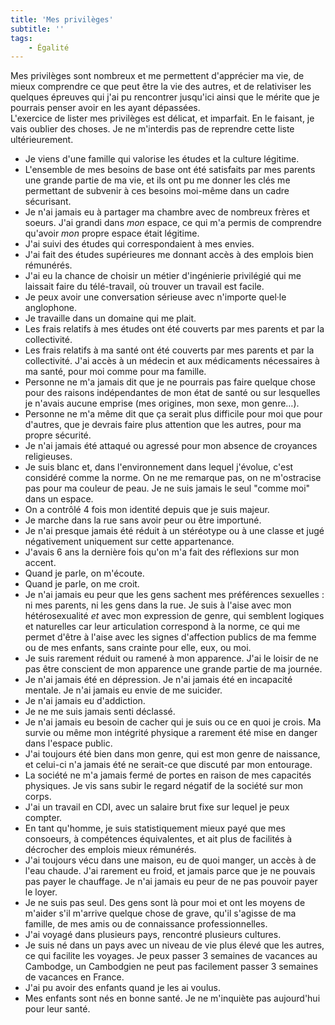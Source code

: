 ```yaml
---
title: 'Mes privilèges'
subtitle: ''
tags:
    - Égalité
---
```


Mes privilèges sont nombreux et me permettent d'apprécier ma vie, de mieux
comprendre ce que peut être la vie des autres, et de relativiser les quelques
épreuves qui j'ai pu rencontrer jusqu'ici ainsi que le mérite que je pourrais
penser avoir en les ayant dépassées.  
L'exercice de lister mes privilèges est délicat, et imparfait. En le faisant, je
vais oublier des choses. Je ne m'interdis pas de reprendre cette liste
ultérieurement.

-   Je viens d'une famille qui valorise les études et la culture légitime.
-   L'ensemble de mes besoins de base ont été satisfaits par mes parents une
    grande partie de ma vie, et ils ont pu me donner les clés me permettant de
    subvenir à ces besoins moi-même dans un cadre sécurisant.
-   Je n'ai jamais eu à partager ma chambre avec de nombreux frères et soeurs.
    J'ai grandi dans _mon_ espace, ce qui m'a permis de comprendre qu'avoir
    _mon_ propre espace était légitime.
-   J'ai suivi des études qui correspondaient à mes envies.
-   J'ai fait des études supérieures me donnant accès à des emplois bien
    rémunérés.
-   J'ai eu la chance de choisir un métier d'ingénierie privilégié qui me 
    laissait faire du télé-travail, où trouver un travail est facile.
-   Je peux avoir une conversation sérieuse avec n'importe quel·le anglophone.
-   Je travaille dans un domaine qui me plait.
-   Les frais relatifs à mes études ont été couverts par mes parents et par la
    collectivité.
-   Les frais relatifs à ma santé ont été couverts par mes parents et par la
    collectivité. J'ai accès à un médecin et aux médicaments nécessaires à ma
    santé, pour moi comme pour ma famille.
-   Personne ne m'a jamais dit que je ne pourrais pas faire quelque chose pour
    des raisons indépendantes de mon état de santé ou sur lesquelles je n'avais
    aucune emprise (mes origines, mon sexe, mon genre…).
-   Personne ne m'a même dit que ça serait plus difficile pour moi que pour
    d'autres, que je devrais faire plus attention que les autres, pour ma propre
    sécurité.
-   Je n'ai jamais été attaqué ou agressé pour mon absence de croyances
    religieuses.
-   Je suis blanc et, dans l'environnement dans lequel j'évolue, c'est considéré
    comme la norme. On ne me remarque pas, on ne m'ostracise pas pour ma couleur
    de peau. Je ne suis jamais le seul "comme moi" dans un espace.
-   On a contrôlé 4 fois mon identité depuis que je suis majeur.
-   Je marche dans la rue sans avoir peur ou être importuné.
-   Je n'ai presque jamais été réduit à un stéréotype ou à une classe et jugé
    négativement uniquement sur cette appartenance.
-   J'avais 6 ans la dernière fois qu'on m'a fait des réflexions sur mon accent.
-   Quand je parle, on m'écoute.
-   Quand je parle, on me croit.
-   Je n'ai jamais eu peur que les gens sachent mes préférences sexuelles : ni
    mes parents, ni les gens dans la rue. Je suis à l'aise avec mon
    hétérosexualité _et_ avec mon expression de genre, qui semblent logiques et
    naturelles car leur articulation correspond à la norme, ce qui me permet
    d'être à l'aise avec les signes d'affection publics de ma femme ou de mes
    enfants, sans crainte pour elle, eux, ou moi.
-   Je suis rarement réduit ou ramené à mon apparence. J'ai le loisir de ne pas
    être conscient de mon apparence une grande partie de ma journée.
-   Je n'ai jamais été en dépression. Je n'ai jamais été en incapacité mentale.
    Je n'ai jamais eu envie de me suicider.
-   Je n'ai jamais eu d'addiction.
-   Je ne me suis jamais senti déclassé.
-   Je n'ai jamais eu besoin de cacher qui je suis ou ce en quoi je crois. Ma
    survie ou même mon intégrité physique a rarement été mise en danger dans
    l'espace public.
-   J'ai toujours été bien dans mon genre, qui est mon genre de naissance, et
    celui-ci n'a jamais été ne serait-ce que discuté par mon entourage.
-   La société ne m'a jamais fermé de portes en raison de mes capacités
    physiques. Je vis sans subir le regard négatif de la société sur
    mon corps.
-   J'ai un travail en CDI, avec un salaire brut fixe sur lequel je peux
    compter.
-   En tant qu'homme, je suis statistiquement mieux payé que mes consoeurs, à
    compétences équivalentes, et ait plus de facilités à décrocher des emplois
    mieux rémunérés.
-   J'ai toujours vécu dans une maison, eu de quoi manger, un accès à de l'eau
    chaude. J'ai rarement eu froid, et jamais parce que je ne pouvais pas payer
    le chauffage. Je n'ai jamais eu peur de ne pas pouvoir payer le loyer.
-   Je ne suis pas seul. Des gens sont là pour moi et ont les moyens de m'aider
    s'il m'arrive quelque chose de grave, qu'il s'agisse de ma famille, de mes
    amis ou de connaissance professionnelles.
-   J'ai voyagé dans plusieurs pays, rencontré plusieurs cultures.
-   Je suis né dans un pays avec un niveau de vie plus élevé que les autres,
    ce qui facilite les voyages. Je peux passer 3 semaines de vacances au 
    Cambodge, un Cambodgien ne peut pas facilement passer 3 semaines de 
    vacances en France.
-   J'ai pu avoir des enfants quand je les ai voulus.
-   Mes enfants sont nés en bonne santé. Je ne m'inquiète pas aujourd'hui pour
    leur santé.
